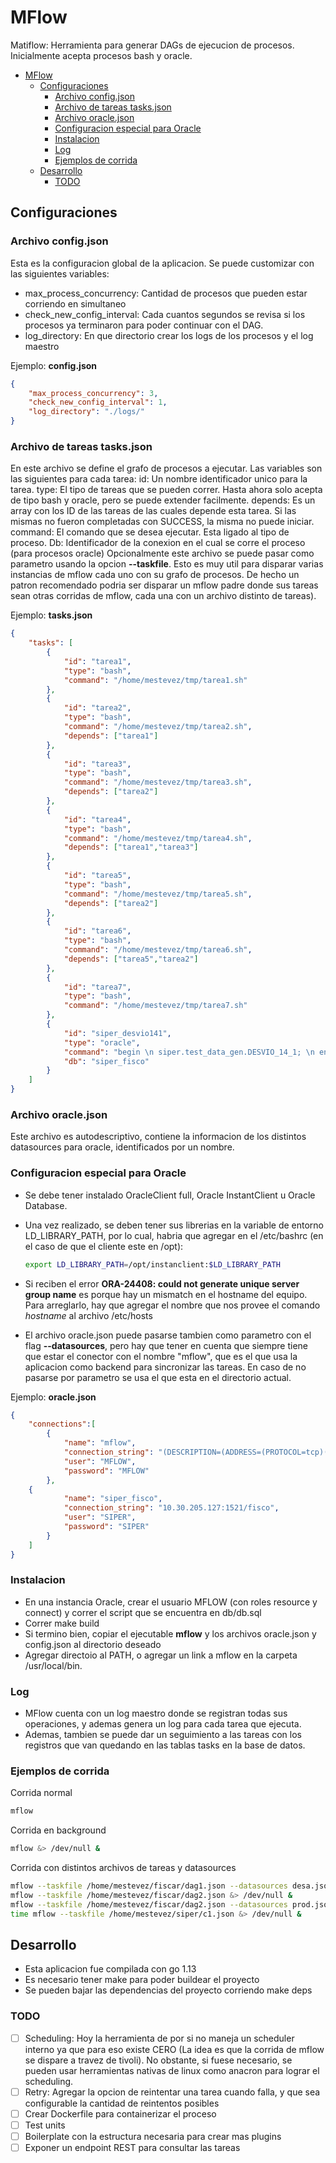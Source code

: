 # MFlow

Matiflow: Herramienta para generar DAGs de ejecucion de procesos. Inicialmente acepta procesos bash y oracle.

- [MFlow](#mflow)
  - [Configuraciones](#configuraciones)
    - [Archivo config.json](#archivo-configjson)
    - [Archivo de tareas tasks.json](#archivo-de-tareas-tasksjson)
    - [Archivo oracle.json](#archivo-oraclejson)
    - [Configuracion especial para Oracle](#configuracion-especial-para-oracle)
    - [Instalacion](#instalacion)
    - [Log](#log)
    - [Ejemplos de corrida](#ejemplos-de-corrida)
  - [Desarrollo](#desarrollo)
    - [TODO](#todo)

## Configuraciones

### Archivo config.json

Esta es la configuracion global de la aplicacion. Se puede customizar con las siguientes variables:
- max_process_concurrency: Cantidad de procesos que pueden estar corriendo en simultaneo
- check_new_config_interval: Cada cuantos segundos se revisa si los procesos ya terminaron para poder continuar con el DAG.
- log_directory: En que directorio crear los logs de los procesos y el log maestro

Ejemplo: **config.json**
~~~json
{
    "max_process_concurrency": 3,
    "check_new_config_interval": 1,
    "log_directory": "./logs/"
}
~~~

### Archivo de tareas tasks.json

En este archivo se define el grafo de procesos a ejecutar. Las variables son las siguientes para cada tarea:
id: Un nombre identificador unico para la tarea.
type: El tipo de tareas que se pueden correr. Hasta ahora solo acepta de tipo bash y oracle, pero se puede extender facilmente.
depends: Es un array con los ID de las tareas de las cuales depende esta tarea. Si las mismas no fueron completadas con SUCCESS, la misma no puede iniciar.
command: El comando que se desea ejecutar. Esta ligado al tipo de proceso.
Db: Identificador de la conexion en el cual se corre el proceso (para procesos oracle)
Opcionalmente este archivo se puede pasar como parametro usando la opcion **--taskfile**. Esto es muy util para disparar varias instancias de mflow cada uno con su grafo de procesos. De hecho un patron recomendado podria ser disparar un mflow padre donde sus tareas sean otras corridas de mflow, cada una con un archivo distinto de tareas).

Ejemplo: **tasks.json**
~~~json
{
    "tasks": [
        {
            "id": "tarea1",
            "type": "bash",
            "command": "/home/mestevez/tmp/tarea1.sh"
        },
        {
            "id": "tarea2",
            "type": "bash",
            "command": "/home/mestevez/tmp/tarea2.sh",
            "depends": ["tarea1"]
        },
        {
            "id": "tarea3",
            "type": "bash",
            "command": "/home/mestevez/tmp/tarea3.sh",
            "depends": ["tarea2"]
        },
        {
            "id": "tarea4",
            "type": "bash",
            "command": "/home/mestevez/tmp/tarea4.sh",
            "depends": ["tarea1","tarea3"]
        },
        {
            "id": "tarea5",
            "type": "bash",
            "command": "/home/mestevez/tmp/tarea5.sh",
            "depends": ["tarea2"]
        },
        {
            "id": "tarea6",
            "type": "bash",
            "command": "/home/mestevez/tmp/tarea6.sh",
            "depends": ["tarea5","tarea2"]
        },
        {
            "id": "tarea7",
            "type": "bash",
            "command": "/home/mestevez/tmp/tarea7.sh"
        },
        {
            "id": "siper_desvio141",
            "type": "oracle",
            "command": "begin \n siper.test_data_gen.DESVIO_14_1; \n end;",
            "db": "siper_fisco"
        }
    ]
}
~~~
### Archivo oracle.json

Este archivo es autodescriptivo, contiene la informacion de los distintos datasources para oracle, identificados por un nombre.

### Configuracion especial para Oracle

- Se debe tener instalado OracleClient full, Oracle InstantClient u Oracle Database.
- Una vez realizado, se deben tener sus librerias en la variable de entorno LD_LIBRARY_PATH, por lo cual, habria que agregar en el /etc/bashrc (en el caso de que el cliente este en /opt):

  ```bash
  export LD_LIBRARY_PATH=/opt/instanclient:$LD_LIBRARY_PATH
  ```

- Si reciben el error **ORA-24408: could not generate unique server group name** es porque hay un mismatch en el hostname del equipo. Para arreglarlo, hay que agregar el nombre que nos provee el comando _hostname_ al archivo /etc/hosts
- El archivo oracle.json puede pasarse tambien como parametro con el flag **--datasources**, pero hay que tener en cuenta que siempre tiene que estar el conector con el nombre "mflow", que es el que usa la aplicacion como backend para sincronizar las tareas. En caso de no pasarse por parametro se usa el que esta en el directorio actual.

Ejemplo: **oracle.json**
~~~json
{
    "connections":[
        {
            "name": "mflow",
            "connection_string": "(DESCRIPTION=(ADDRESS=(PROTOCOL=tcp)(HOST=10.30.205.127)(PORT=1521))(CONNECT_DATA=(SERVICE_NAME=fisco)))",
            "user": "MFLOW",
            "password": "MFLOW"
        },
	{
            "name": "siper_fisco",
            "connection_string": "10.30.205.127:1521/fisco",
            "user": "SIPER",
            "password": "SIPER"
        }
    ]
}
~~~


### Instalacion
- En una instancia Oracle, crear el usuario MFLOW (con roles resource y connect) y correr el script que se encuentra en db/db.sql
- Correr make build
- Si termino bien, copiar el ejecutable **mflow** y los archivos oracle.json y config.json al directorio deseado
- Agregar directoio al PATH, o agregar un link a mflow en la carpeta /usr/local/bin.

### Log
- MFlow cuenta con un log maestro donde se registran todas sus operaciones, y ademas genera un log para cada tarea que ejecuta.
- Ademas, tambien se puede dar un seguimiento a las tareas con los registros que van quedando en las tablas tasks en la base de datos.

### Ejemplos de corrida

Corrida normal
~~~bash
mflow
~~~

Corrida en background
~~~bash
mflow &> /dev/null &
~~~

Corrida con distintos archivos de tareas y datasources
~~~bash
mflow --taskfile /home/mestevez/fiscar/dag1.json --datasources desa.json &> /dev/null &
mflow --taskfile /home/mestevez/fiscar/dag2.json &> /dev/null &
mflow --taskfile /home/mestevez/fiscar/dag2.json --datasources prod.json &> /dev/null &
time mflow --taskfile /home/mestevez/siper/c1.json &> /dev/null &
~~~

## Desarrollo

- Esta aplicacion fue compilada con go 1.13
- Es necesario tener make para poder buildear el proyecto
- Se pueden bajar las dependencias del proyecto corriendo make deps

### TODO
- [ ] Scheduling: Hoy la herramienta de por si no maneja un scheduler interno ya que para eso existe CERO (La idea es que la corrida de mflow se dispare a travez de tivoli). No obstante, si fuese necesario, se pueden usar herramientas nativas de linux como anacron para lograr el scheduling.
- [ ] Retry: Agregar la opcion de reintentar una tarea cuando falla, y que sea configurable la cantidad de reintentos posibles
- [ ] Crear Dockerfile para containerizar el proceso
- [ ] Test units
- [ ] Boilerplate con la estructura necesaria para crear mas plugins
- [ ] Exponer un endpoint REST para consultar las tareas